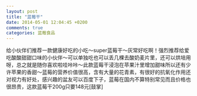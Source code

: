 ```yaml
---
layout: post
title: "蓝莓干"
date: 2014-05-01 12:04:45 +0200
comments: true
categories: 蓝莓食品
---
```


给小伙伴们推荐一款健康好吃的小吃～super蓝莓干～灰常好吃啊！强烈推荐给爱吃酸酸甜甜口味的小伙伴～可以单独吃也可以丢几棵去酸奶麦片里，还可以烘培用呀，总之就是随你喜欢啦哇咔咔～此款蓝莓干浸泡在苹果汁里增加甜味所以还有少许苹果的香甜～蓝莓的营养价值很高，含有大量的花青素，有很好的抗氧化作用还对视力有好处，感兴趣的盆友可以百度下子，蓝莓在国内不算特别常见而且价格也很昂贵，这款蓝莓干200g只要148元[鼓掌] 